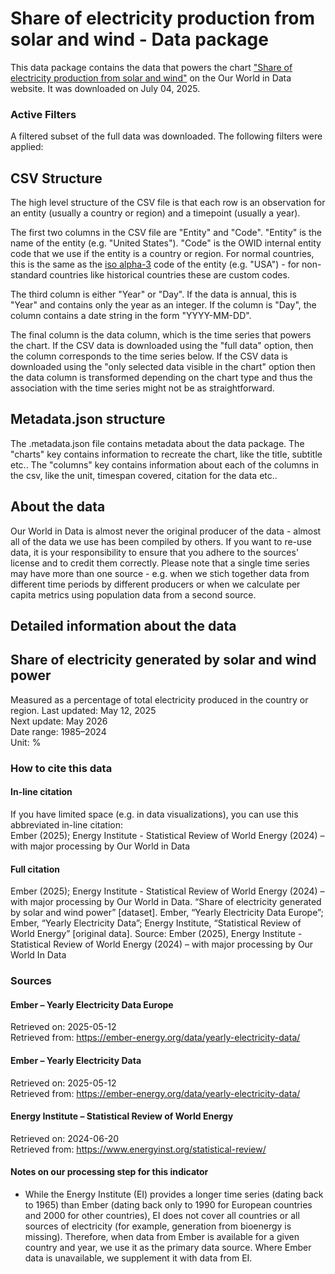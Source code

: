 # Share of electricity production from solar and wind - Data package

This data package contains the data that powers the chart ["Share of electricity production from solar and wind"](https://ourworldindata.org/grapher/share-of-electricity-production-from-solar-and-wind?v=1&csvType=full&useColumnShortNames=false) on the Our World in Data website. It was downloaded on July 04, 2025.

### Active Filters

A filtered subset of the full data was downloaded. The following filters were applied:

## CSV Structure

The high level structure of the CSV file is that each row is an observation for an entity (usually a country or region) and a timepoint (usually a year).

The first two columns in the CSV file are "Entity" and "Code". "Entity" is the name of the entity (e.g. "United States"). "Code" is the OWID internal entity code that we use if the entity is a country or region. For normal countries, this is the same as the [iso alpha-3](https://en.wikipedia.org/wiki/ISO_3166-1_alpha-3) code of the entity (e.g. "USA") - for non-standard countries like historical countries these are custom codes.

The third column is either "Year" or "Day". If the data is annual, this is "Year" and contains only the year as an integer. If the column is "Day", the column contains a date string in the form "YYYY-MM-DD".

The final column is the data column, which is the time series that powers the chart. If the CSV data is downloaded using the "full data" option, then the column corresponds to the time series below. If the CSV data is downloaded using the "only selected data visible in the chart" option then the data column is transformed depending on the chart type and thus the association with the time series might not be as straightforward.

## Metadata.json structure

The .metadata.json file contains metadata about the data package. The "charts" key contains information to recreate the chart, like the title, subtitle etc.. The "columns" key contains information about each of the columns in the csv, like the unit, timespan covered, citation for the data etc..

## About the data

Our World in Data is almost never the original producer of the data - almost all of the data we use has been compiled by others. If you want to re-use data, it is your responsibility to ensure that you adhere to the sources' license and to credit them correctly. Please note that a single time series may have more than one source - e.g. when we stich together data from different time periods by different producers or when we calculate per capita metrics using population data from a second source.

## Detailed information about the data


## Share of electricity generated by solar and wind power
Measured as a percentage of total electricity produced in the country or region.
Last updated: May 12, 2025  
Next update: May 2026  
Date range: 1985–2024  
Unit: %  


### How to cite this data

#### In-line citation
If you have limited space (e.g. in data visualizations), you can use this abbreviated in-line citation:  
Ember (2025); Energy Institute - Statistical Review of World Energy (2024) – with major processing by Our World in Data

#### Full citation
Ember (2025); Energy Institute - Statistical Review of World Energy (2024) – with major processing by Our World in Data. “Share of electricity generated by solar and wind power” [dataset]. Ember, “Yearly Electricity Data Europe”; Ember, “Yearly Electricity Data”; Energy Institute, “Statistical Review of World Energy” [original data].
Source: Ember (2025), Energy Institute - Statistical Review of World Energy (2024) – with major processing by Our World In Data

### Sources

#### Ember – Yearly Electricity Data Europe
Retrieved on: 2025-05-12  
Retrieved from: https://ember-energy.org/data/yearly-electricity-data/  

#### Ember – Yearly Electricity Data
Retrieved on: 2025-05-12  
Retrieved from: https://ember-energy.org/data/yearly-electricity-data/  

#### Energy Institute – Statistical Review of World Energy
Retrieved on: 2024-06-20  
Retrieved from: https://www.energyinst.org/statistical-review/  

#### Notes on our processing step for this indicator
- While the Energy Institute (EI) provides a longer time series (dating back to 1965) than Ember (dating back only to 1990 for European countries and 2000 for other countries), EI does not cover all countries or all sources of electricity (for example, generation from bioenergy is missing). Therefore, when data from Ember is available for a given country and year, we use it as the primary data source. Where Ember data is unavailable, we supplement it with data from EI.


    